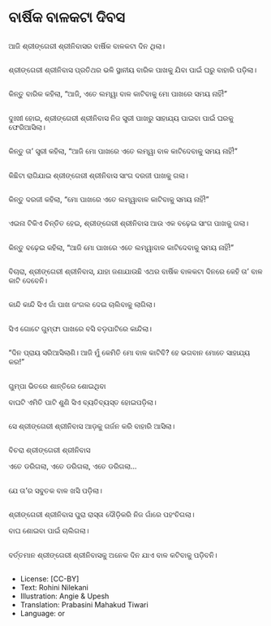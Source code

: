 # ବାର୍ଷିକ ବାଳକଟା ଦିବସ

##
ଆଜି ଶ୍ରୀଙ୍ଗେରୀ ଶ୍ରୀନିବାସର ବାର୍ଷିକ ବାଳକଟା ଦିନ ଥିଲା। 

##
ଶ୍ରୀଙ୍ଗେରୀ ଶ୍ରୀନିବାସ ପ୍ରତିଥର ଭଳି ସ୍ଥାନୀୟ ବାରିକ ପାଖକୁ ଯିବା ପାଇଁ ଘରୁ ବାହାରି ପଡ଼ିଲା। 

##
କିନ୍ତୁ ବାରିକ କହିଲା, “ଆଜି, ଏତେ ଲମ୍ୱା ବାଳ କାଟିବାକୁ ମୋ ପାଖରେ ସମୟ ନାହିଁ!” 

##
ଦୁଃଖୀ ହୋଇ, ଶ୍ରୀଙ୍ଗେରୀ ଶ୍ରୀନିବାସ ନିଜ ସ୍ତ୍ରୀ ପାଖରୁ ସାହାଯ୍ୟ ପାଇବା ପାଇଁ ଘରକୁ ଫେରିଆସିଲା। 

##
କିନ୍ତୁ ତା’ ସ୍ତ୍ରୀ କହିଲା, “ଆଜି ମୋ ପାଖରେ ଏତେ ଲମ୍ୱା ବାଳ କାଟିଦେବାକୁ ସମୟ ନାହିଁ!” 

##
କିଛିଟା ରାଗିଯାଇ ଶ୍ରୀଙ୍ଗେରୀ ଶ୍ରୀନିବାସ ସାଂଗ ଦରଜୀ ପାଖକୁ ଗଲା। 

##
କିନ୍ତୁ ଦରଜୀ କହିଲା, “ମୋ ପାଖରେ ଏତେ ଲମ୍ୱାବାଳ କାଟିବାକୁ ସମୟ ନାହିଁ!” 

##
ଏଇନା ଟିକିଏ ଚିନ୍ତିତ ହେଇ, ଶ୍ରୀଙ୍ଗେରୀ ଶ୍ରୀନିବାସ ଆଉ ଏକ ବଢ଼େଇ ସାଂଗ ପାଖକୁ ଗଲା। 

##
କିନ୍ତୁ ବଢ଼େଇ କହିଲା, “ଆଜି ମୋ ପାଖରେ ଏତେ ଲମ୍ୱାବାଳ କାଟିଦେବାକୁ ସମୟ ନାହିଁ!” 

##
ବିଚାରା, ଶ୍ରୀଙ୍ଗେରୀ ଶ୍ରୀନିବାସ, ଯାହା ଜଣାଯାଉଛି ଏଥର ବାର୍ଷିକ ବାଳକଟା ଦିନରେ କେହି ତା’ ବାଳ କାଟି ଦେବେନି। 

##
କାନ୍ଦି କାନ୍ଦି ସିଏ ଗାଁ ପାଖ ଜଂଗଲ ଦେଇ ଚାଲିବାକୁ ଲାଗିଲା। 

##
ସିଏ ଗୋଟେ ଗୁମ୍ଫା ପାଖରେ ବସି ବଡ଼ପାଟିରେ କାନ୍ଦିଲା। 

##
“ଦିନ ପ୍ରାୟ ସରିଆସିଲାଣି। ଆଜି ମୁଁ କେମିତି ମୋ ବାଳ କାଟିବି? ହେ ଭଗବାନ ମୋତେ ସାହାଯ୍ୟ କର!” 

##
ଗୁମ୍ପା ଭିତରେ ଶାନ୍ତିରେ ଶୋଇଥିବା 

ବାଘଟି ଏମିତି ପାଟି ଶୁଣି ସିଏ ବ୍ୟତିବ୍ୟସ୍ତ ହୋଇପଡ଼ିଲା। 

##
ସେ ଶ୍ରୀଙ୍ଗେରୀ ଶ୍ରୀନିବାସ ଆଡ଼କୁ ଗର୍ଜନ କରି ବାହାରି ଆସିଲା। 

##
ବିଚରା ଶ୍ରୀଙ୍ଗେରୀ ଶ୍ରୀନିବାସ 

ଏତେ ଡରିଗଲା, ଏତେ ଡରିଗଲା, ଏତେ ଡରିଗଲା... 

##
ଯେ ତା’ର ସବୁତକ ବାଳ ଖସି ପଡ଼ିଲା। 

##
ଶ୍ରୀଙ୍ଗେରୀ ଶ୍ରୀନିବାସ ପୁରା ରାସ୍ତା ଦୌଡ଼ିକରି ନିଜ ଗାଁରେ ପହଂଚିଗଲା। 

ବାଘ ଶୋଇବା ପାଇଁ ଚାଲିଗଲା। 

##
ବର୍ତ୍ତମାନ ଶ୍ରୀଙ୍ଗେରୀ ଶ୍ରୀନିବାସକୁ ଅନେକ ଦିନ ଯାଏ ବାଳ କଟିବାକୁ ପଡ଼ିବନି। 

##
* License: [CC-BY]
* Text: Rohini Nilekani
* Illustration: Angie & Upesh
* Translation: Prabasini Mahakud Tiwari
* Language: or
